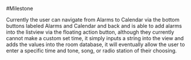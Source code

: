 #Milestone

 Currently the user can navigate from Alarms to Calendar via the bottom buttons labeled 
 Alarms and Calendar and back and is able to add alarms into the listview via the floating 
 action button, although they currently cannot make a custom set time, it simply inputs a
 string into the view and adds the values into the room database, it will eventually allow 
 the user to enter a specific time and tone, song, or radio station of their choosing.